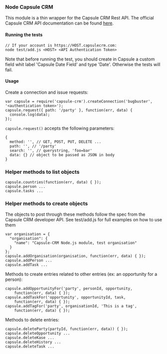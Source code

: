 ### Node Capsule CRM

This module is a thin wrapper for the Capsule CRM Rest API.
The official Capsule CRM API documentation can be found [here](http://developer.capsulecrm.com/v1/).

#### Running the tests

    // If your account is https://HOST.capsulecrm.com:
    node test/add.js <HOST> <API Authentication Token>

Note that before running the test, you should create in Capsule a custom field
whit label 'Capsule Date Field' and type 'Date'. Otherwise the tests will fail.

#### Usage

Create a connection and issue requests:

    var capsule = require('capsule-crm').createConnection('bugbuster', '<authentication token>');
    capsule.request({ path: '/party' }, function(err, data) {
      console.log(data);
    });


```capsule.request()``` accepts the following parameters:

    {
      method: '', // GET, POST, PUT, DELETE ...
      path: '', // '/party'
      search: '', // querystring, 'foo=bar'
      data: {} // object to be passed as JSON in body
    }

### Helper methods to list objects

    capsule.countries(function(err, data) { });
    capsule.person ...
    capsule.tasks ...

### Helper methods to create objects

The objects to post through these methods follow the spec from the Capsule CRM
developer API. See test/add.js for full examples on how to use them

    var organisation = {
      "organisation": {
        "name": "Capsule-CRM Node.js module, test organisation"
      }
    };
    capsule.addOrganisation(organisation, function(err, data) { });
    capsule.addPerson ...
    capsule.addTask ...

Methods to create entries related to other entries (ex: an opportunity for a
person):

    capsule.addOpportunityFor('party', personId, opportunity, 
        function(err, data) { });
    capsule.addTaskFor('opportunity', opportunityId, task, 
        function(err, data) { });
    capsule.addTagFor('party', organisationId, 'This is a tag',
        function(err, data) { }); 

Methods to delete entries:
    
    capsule.deleteParty(partyId, function(err, data)) { });
    capsule.deleteOpportunity ...
    capsule.deleteKase ...
    capsule.deleteHistory ...
    capsule.deleteTask ...
